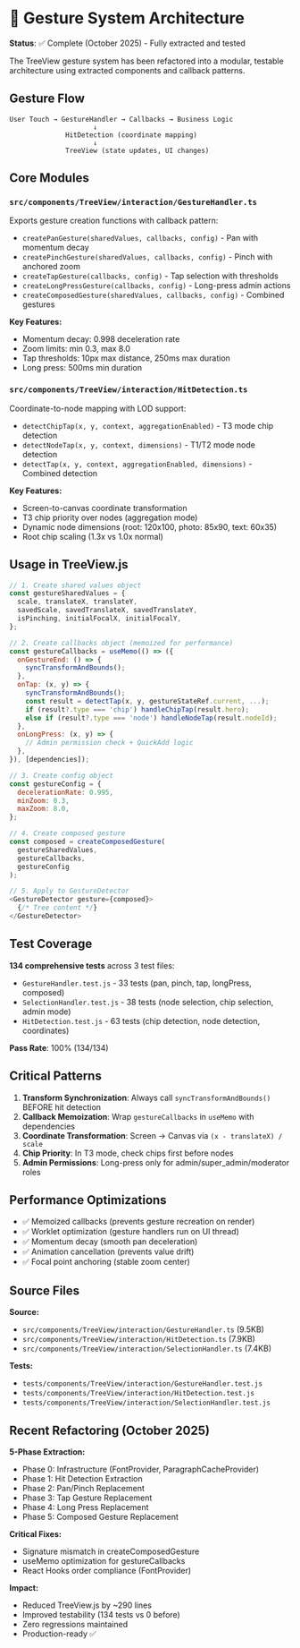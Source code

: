 # 🎯 Gesture System Architecture

**Status**: ✅ Complete (October 2025) - Fully extracted and tested

The TreeView gesture system has been refactored into a modular, testable architecture using extracted components and callback patterns.

## Gesture Flow

```
User Touch → GestureHandler → Callbacks → Business Logic
                     ↓
              HitDetection (coordinate mapping)
                     ↓
              TreeView (state updates, UI changes)
```

## Core Modules

### `src/components/TreeView/interaction/GestureHandler.ts`
Exports gesture creation functions with callback pattern:
- `createPanGesture(sharedValues, callbacks, config)` - Pan with momentum decay
- `createPinchGesture(sharedValues, callbacks, config)` - Pinch with anchored zoom
- `createTapGesture(callbacks, config)` - Tap selection with thresholds
- `createLongPressGesture(callbacks, config)` - Long-press admin actions
- `createComposedGesture(sharedValues, callbacks, config)` - Combined gestures

**Key Features:**
- Momentum decay: 0.998 deceleration rate
- Zoom limits: min 0.3, max 8.0
- Tap thresholds: 10px max distance, 250ms max duration
- Long press: 500ms min duration

### `src/components/TreeView/interaction/HitDetection.ts`
Coordinate-to-node mapping with LOD support:
- `detectChipTap(x, y, context, aggregationEnabled)` - T3 mode chip detection
- `detectNodeTap(x, y, context, dimensions)` - T1/T2 mode node detection
- `detectTap(x, y, context, aggregationEnabled, dimensions)` - Combined detection

**Key Features:**
- Screen-to-canvas coordinate transformation
- T3 chip priority over nodes (aggregation mode)
- Dynamic node dimensions (root: 120x100, photo: 85x90, text: 60x35)
- Root chip scaling (1.3x vs 1.0x normal)

## Usage in TreeView.js

```javascript
// 1. Create shared values object
const gestureSharedValues = {
  scale, translateX, translateY,
  savedScale, savedTranslateX, savedTranslateY,
  isPinching, initialFocalX, initialFocalY,
};

// 2. Create callbacks object (memoized for performance)
const gestureCallbacks = useMemo(() => ({
  onGestureEnd: () => {
    syncTransformAndBounds();
  },
  onTap: (x, y) => {
    syncTransformAndBounds();
    const result = detectTap(x, y, gestureStateRef.current, ...);
    if (result?.type === 'chip') handleChipTap(result.hero);
    else if (result?.type === 'node') handleNodeTap(result.nodeId);
  },
  onLongPress: (x, y) => {
    // Admin permission check + QuickAdd logic
  },
}), [dependencies]);

// 3. Create config object
const gestureConfig = {
  decelerationRate: 0.995,
  minZoom: 0.3,
  maxZoom: 8.0,
};

// 4. Create composed gesture
const composed = createComposedGesture(
  gestureSharedValues,
  gestureCallbacks,
  gestureConfig
);

// 5. Apply to GestureDetector
<GestureDetector gesture={composed}>
  {/* Tree content */}
</GestureDetector>
```

## Test Coverage

**134 comprehensive tests** across 3 test files:
- `GestureHandler.test.js` - 33 tests (pan, pinch, tap, longPress, composed)
- `SelectionHandler.test.js` - 38 tests (node selection, chip selection, admin mode)
- `HitDetection.test.js` - 63 tests (chip detection, node detection, coordinates)

**Pass Rate**: 100% (134/134)

## Critical Patterns

1. **Transform Synchronization**: Always call `syncTransformAndBounds()` BEFORE hit detection
2. **Callback Memoization**: Wrap `gestureCallbacks` in `useMemo` with dependencies
3. **Coordinate Transformation**: Screen → Canvas via `(x - translateX) / scale`
4. **Chip Priority**: In T3 mode, check chips first before nodes
5. **Admin Permissions**: Long-press only for admin/super_admin/moderator roles

## Performance Optimizations

- ✅ Memoized callbacks (prevents gesture recreation on render)
- ✅ Worklet optimization (gesture handlers run on UI thread)
- ✅ Momentum decay (smooth pan deceleration)
- ✅ Animation cancellation (prevents value drift)
- ✅ Focal point anchoring (stable zoom center)

## Source Files

**Source:**
- `src/components/TreeView/interaction/GestureHandler.ts` (9.5KB)
- `src/components/TreeView/interaction/HitDetection.ts` (7.9KB)
- `src/components/TreeView/interaction/SelectionHandler.ts` (7.4KB)

**Tests:**
- `tests/components/TreeView/interaction/GestureHandler.test.js`
- `tests/components/TreeView/interaction/HitDetection.test.js`
- `tests/components/TreeView/interaction/SelectionHandler.test.js`

## Recent Refactoring (October 2025)

**5-Phase Extraction:**
- Phase 0: Infrastructure (FontProvider, ParagraphCacheProvider)
- Phase 1: Hit Detection Extraction
- Phase 2: Pan/Pinch Replacement
- Phase 3: Tap Gesture Replacement
- Phase 4: Long Press Replacement
- Phase 5: Composed Gesture Replacement

**Critical Fixes:**
- Signature mismatch in createComposedGesture
- useMemo optimization for gestureCallbacks
- React Hooks order compliance (FontProvider)

**Impact:**
- Reduced TreeView.js by ~290 lines
- Improved testability (134 tests vs 0 before)
- Zero regressions maintained
- Production-ready ✅
